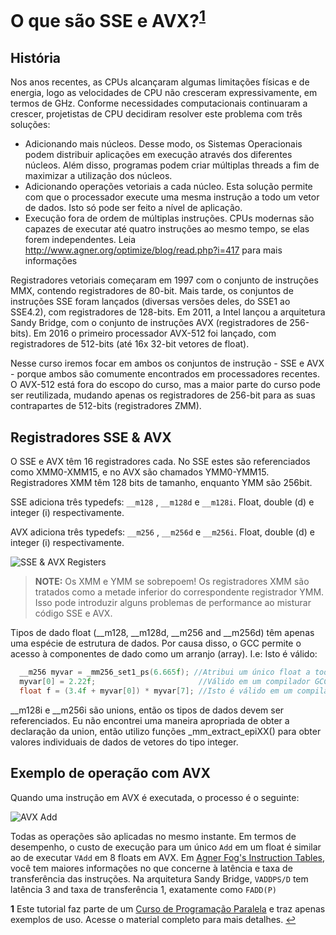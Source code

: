 # O que são SSE e AVX?<sup id="a1">[1](#f1)</sup>

## História

Nos anos recentes, as CPUs alcançaram algumas limitações físicas e de energia, logo as velocidades de CPU não cresceram expressivamente, em termos de GHz.
Conforme necessidades computacionais continuaram a crescer, projetistas de CPU decidiram resolver este problema com três soluções:

-  Adicionando mais núcleos. Desse modo, os Sistemas Operacionais podem distribuir aplicações em execução através dos diferentes núcleos. Além disso, programas podem criar múltiplas threads a fim de maximizar a utilização dos núcleos.
-  Adicionando operações vetoriais a cada núcleo. Esta solução permite com que o processador execute uma mesma instrução a todo um vetor de dados. Isto só pode ser feito a nível de aplicação.
-  Execução fora de ordem de múltiplas instruções. CPUs modernas são capazes de executar até quatro instruções ao mesmo tempo, se elas forem independentes.
Leia http://www.agner.org/optimize/blog/read.php?i=417 para mais informações

Registradores vetoriais começaram em 1997 com o conjunto de instruções MMX, contendo registradores de 80-bit. Mais tarde, os conjuntos de instruções SSE foram lançados (diversas versões deles, do SSE1 ao SSE4.2), com registradores de 128-bits.
Em 2011, a Intel lançou a arquitetura Sandy Bridge, com o conjunto de instruções AVX (registradores de 256-bits).
Em 2016 o primeiro processador AVX-512 foi lançado, com registradores de 512-bits (até 16x 32-bit vetores de float).

Nesse curso iremos focar em ambos os conjuntos de instrução - SSE e AVX - porque ambos são comumente encontrados em processadores recentes. O AVX-512 está fora do escopo do curso, mas a maior parte do curso pode ser reutilizada, mudando apenas os registradores de 256-bit para as suas contrapartes de 512-bits (registradores ZMM).

## Registradores SSE & AVX

O SSE e AVX têm 16 registradores cada. No SSE estes são referenciados como XMM0-XMM15, e no AVX são chamados YMM0-YMM15. Registradores XMM têm 128 bits de tamanho, enquanto YMM são 256bit.

SSE adiciona três typedefs: `__m128` , `__m128d` e `__m128i`. Float, double (d) e integer (i) 
respectivamente.

AVX adiciona três typedefs: `__m256` , `__m256d` e `__m256i`. Float, double (d) e integer (i) 
respectivamente.

![SSE & AVX Registers](/images/avx.png)

>**NOTE:** Os XMM e YMM se sobrepoem! Os registradores XMM são tratados como a metade inferior do correspondente registrador YMM. Isso pode introduzir alguns problemas de performance ao misturar código SSE e AVX.

Tipos de dado float (\_\_m128, \_\_m128d, \_\_m256 and \_\_m256d) têm apenas uma espécie de estrutura de dados. Por causa disso, o GCC permite o acesso à componentes de dado como um arranjo (array).
 I.e: Isto é válido:
 
```cpp
  __m256 myvar = _mm256_set1_ps(6.665f); //Atribui um único float a todos os valores do vetor
  myvar[0] = 2.22f;                       //Válido em um compilador GCC
  float f = (3.4f + myvar[0]) * myvar[7]; //Isto é válido em um compilador GCC
```

\_\_m128i e \_\_m256i são unions, então os tipos de dados devem ser referenciados. Eu não encontrei uma maneira apropriada de obter a declaração da union, então utilizo funções _mm_extract_epiXX() para obter valores individuais de dados de vetores do tipo integer.

## Exemplo de operação com AVX

Quando uma instrução em AVX é executada, o processo é o seguinte:

![AVX Add](/images/avxplus.png)

Todas as operações são aplicadas no mesmo instante. Em termos de desempenho, o custo de execução para um único `Add` em um float é similar ao de executar `VAdd` em 8 floats em AVX. Em [Agner Fog's Instruction Tables](http://www.agner.org/optimize/instruction_tables.pdf), você tem maiores informações no que concerne à latência e taxa de transferência das instruções. Na arquitetura Sandy Bridge, `VADDPS/D` tem latência 3 and taxa de transferência 1, exatamente como `FADD(P)`

<b id="f1">1</b> Este tutorial faz parte de um [Curso de Programação Paralela](https://github.com/menotti/pp) e traz apenas exemplos de uso. Acesse o material completo para mais detalhes. [↩](#a1)
